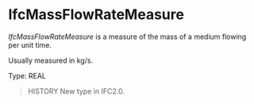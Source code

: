# IfcMassFlowRateMeasure

_IfcMassFlowRateMeasure_ is a measure of the mass of a medium flowing per unit time.<!-- end of definition -->

Usually measured in kg/s.

Type: REAL

> HISTORY New type in IFC2.0.
